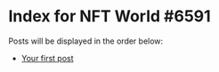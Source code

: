 # Index for NFT World #6591
Posts will be displayed in the order below:

- [Your first post](./001-first.md)


